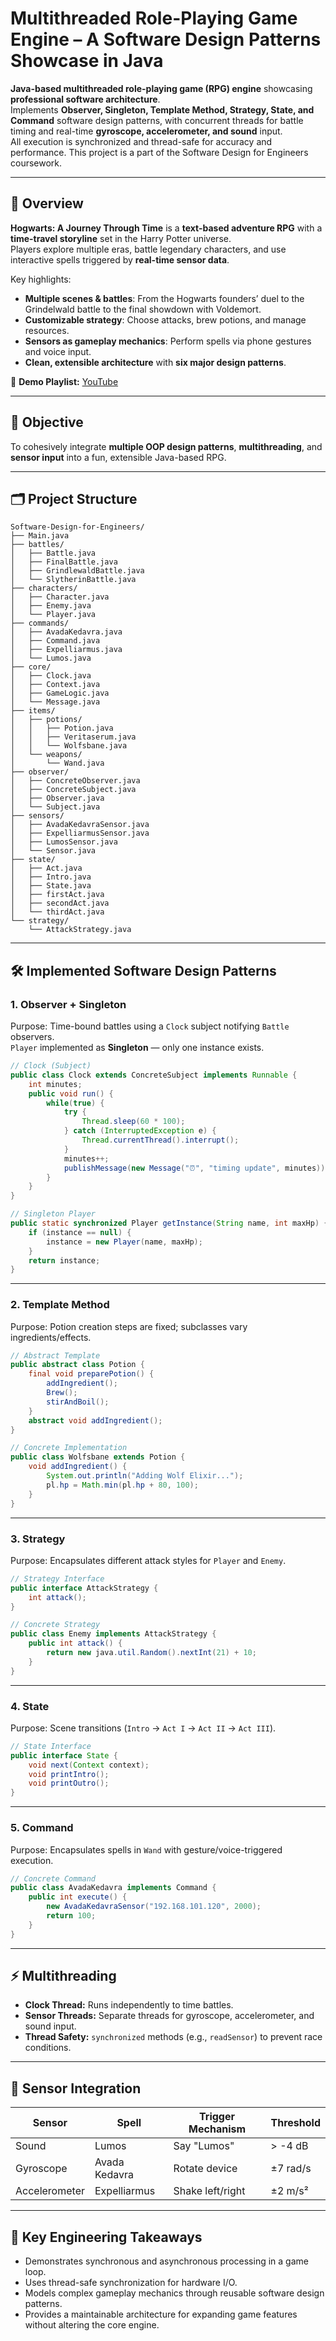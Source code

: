 # Multithreaded Role-Playing Game Engine – A Software Design Patterns Showcase in Java

**Java-based multithreaded role-playing game (RPG) engine** showcasing **professional software architecture**.  
Implements **Observer, Singleton, Template Method, Strategy, State, and Command** software design patterns, with concurrent threads for battle timing and real-time **gyroscope, accelerometer, and sound** input.  
All execution is synchronized and thread-safe for accuracy and performance.
This project is a part of the Software Design for Engineers coursework.

---

## 📖 Overview

**Hogwarts: A Journey Through Time** is a **text-based adventure RPG** with a **time-travel storyline** set in the Harry Potter universe.  
Players explore multiple eras, battle legendary characters, and use interactive spells triggered by **real-time sensor data**.

Key highlights:
- **Multiple scenes & battles**: From the Hogwarts founders’ duel to the Grindelwald battle to the final showdown with Voldemort.
- **Customizable strategy**: Choose attacks, brew potions, and manage resources.
- **Sensors as gameplay mechanics**: Perform spells via phone gestures and voice input.
- **Clean, extensible architecture** with **six major design patterns**.

🎥 **Demo Playlist:** [YouTube](https://www.youtube.com/playlist?list=PLa33B7Q7GDot3L961OvjiXvq9no3395br)

---

## 🎯 Objective

To cohesively integrate **multiple OOP design patterns**, **multithreading**, and **sensor input** into a fun, extensible Java-based RPG.

---

## 🗂 Project Structure

```text
Software-Design-for-Engineers/
├── Main.java
├── battles/
│   ├── Battle.java
│   ├── FinalBattle.java
│   ├── GrindlewaldBattle.java
│   └── SlytherinBattle.java
├── characters/
│   ├── Character.java
│   ├── Enemy.java
│   └── Player.java
├── commands/
│   ├── AvadaKedavra.java
│   ├── Command.java
│   ├── Expelliarmus.java
│   └── Lumos.java
├── core/
│   ├── Clock.java
│   ├── Context.java
│   ├── GameLogic.java
│   └── Message.java
├── items/
│   ├── potions/
│   │   ├── Potion.java
│   │   ├── Veritaserum.java
│   │   └── Wolfsbane.java
│   └── weapons/
│       └── Wand.java
├── observer/
│   ├── ConcreteObserver.java
│   ├── ConcreteSubject.java
│   ├── Observer.java
│   └── Subject.java
├── sensors/
│   ├── AvadaKedavraSensor.java
│   ├── ExpelliarmusSensor.java
│   ├── LumosSensor.java
│   └── Sensor.java
├── state/
│   ├── Act.java
│   ├── Intro.java
│   ├── State.java
│   ├── firstAct.java
│   ├── secondAct.java
│   └── thirdAct.java
└── strategy/
    └── AttackStrategy.java
```

---

## 🛠 Implemented Software Design Patterns

### 1. Observer + Singleton
Purpose: Time-bound battles using a `Clock` subject notifying `Battle` observers.  
`Player` implemented as **Singleton** — only one instance exists.

```java
// Clock (Subject)
public class Clock extends ConcreteSubject implements Runnable {
    int minutes;
    public void run() {
        while(true) {
            try {
                Thread.sleep(60 * 100);
            } catch (InterruptedException e) {
                Thread.currentThread().interrupt();
            }
            minutes++;
            publishMessage(new Message("⏰", "timing update", minutes));
        }
    }
}

// Singleton Player
public static synchronized Player getInstance(String name, int maxHp) {
    if (instance == null) {
        instance = new Player(name, maxHp);
    }
    return instance;
}
```

---

### 2. Template Method
Purpose: Potion creation steps are fixed; subclasses vary ingredients/effects.

```java
// Abstract Template
public abstract class Potion {
    final void preparePotion() {
        addIngredient();
        Brew();
        stirAndBoil();
    }
    abstract void addIngredient();
}

// Concrete Implementation
public class Wolfsbane extends Potion {
    void addIngredient() {
        System.out.println("Adding Wolf Elixir...");
        pl.hp = Math.min(pl.hp + 80, 100);
    }
}
```

---

### 3. Strategy
Purpose: Encapsulates different attack styles for `Player` and `Enemy`.

```java
// Strategy Interface
public interface AttackStrategy { 
    int attack(); 
}

// Concrete Strategy
public class Enemy implements AttackStrategy {
    public int attack() {
        return new java.util.Random().nextInt(21) + 10;
    }
}
```

---

### 4. State
Purpose: Scene transitions (`Intro` → `Act I` → `Act II` → `Act III`).

```java
// State Interface
public interface State {
    void next(Context context);
    void printIntro();
    void printOutro();
}
```

---

### 5. Command
Purpose: Encapsulates spells in `Wand` with gesture/voice-triggered execution.

```java
// Concrete Command
public class AvadaKedavra implements Command {
    public int execute() {
        new AvadaKedavraSensor("192.168.101.120", 2000);
        return 100;
    }
}
```

---

## ⚡ Multithreading

- **Clock Thread:** Runs independently to time battles.  
- **Sensor Threads:** Separate threads for gyroscope, accelerometer, and sound input.  
- **Thread Safety:** `synchronized` methods (e.g., `readSensor`) to prevent race conditions.  

---

## 📱 Sensor Integration

| Sensor        | Spell           | Trigger Mechanism | Threshold   |
|---------------|-----------------|-------------------|-------------|
| Sound         | Lumos           | Say "Lumos"       | > -4 dB     |
| Gyroscope     | Avada Kedavra   | Rotate device     | ±7 rad/s    |
| Accelerometer | Expelliarmus    | Shake left/right  | ±2 m/s²     |


---

## 📌 Key Engineering Takeaways

- Demonstrates synchronous and asynchronous processing in a game loop.  
- Uses thread-safe synchronization for hardware I/O.  
- Models complex gameplay mechanics through reusable software design patterns.  
- Provides a maintainable architecture for expanding game features without altering the core engine.  
